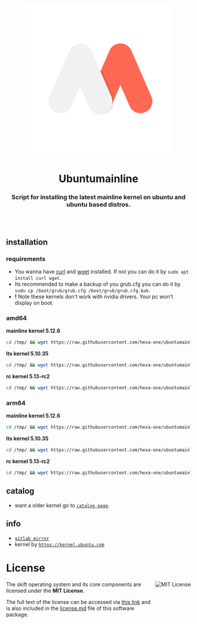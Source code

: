 <div align="center">
  <a align="center">
    <center align="center">
      <img src="assets/Ubuntumainline-v1-400.png" alt="ubuntumainline" align="center">
    </center>
  </a>
  <br>
  <h1 align="center"><center>Ubuntumainline</center></h1>
  <h3 align="center"><center>Script for installing the latest mainline kernel on ubuntu and ubuntu based distros.</center></h3>
  <br>
  <br>
</div>

## installation

### requirements

- You wanna have [curl](https://curl.haxx.se/) and [wget](https://www.gnu.org/software/wget/) installed. If not you can do it by `sudo apt install curl wget`.
- Its recommended to make a backup of you grub.cfg you can do it by `sudo cp /boot/grub/grub.cfg /boot/grub/grub.cfg.bak`.
- **!** Note these kernels don't work with nvidia drivers. Your pc won't display on boot.

### amd64

**mainline kernel 5.12.6**

```bash
cd /tmp/ && wget https://raw.githubusercontent.com/hexa-one/ubuntumainline/main/catalog/5.12.6/install.sh && chmod +x install.sh && sudo ./install.sh -amd
```
**lts kernel 5.10.35**

```bash
cd /tmp/ && wget https://raw.githubusercontent.com/hexa-one/ubuntumainline/main/catalog/5.10.35/install.sh && chmod +x install.sh && sudo ./install.sh -amd
```

**rc kernel 5.13-rc2**
```bash
cd /tmp/ && wget https://raw.githubusercontent.com/hexa-one/ubuntumainline/main/catalog/5.13-rc2/install.sh && chmod +x install.sh && sudo ./install.sh -amd
```

### arm64

**mainline kernel 5.12.6**
```bash
cd /tmp/ && wget https://raw.githubusercontent.com/hexa-one/ubuntumainline/main/catalog/5.12.6/install.sh && chmod +x install.sh && sudo ./install.sh -arm
```

**lts kernel 5.10.35**
```bash
cd /tmp/ && wget https://raw.githubusercontent.com/hexa-one/ubuntumainline/main/catalog/5.10.35/install.sh && chmod +x install.sh && sudo ./install.sh -arm
```

**rc kernel 5.13-rc2**
```bash
cd /tmp/ && wget https://raw.githubusercontent.com/hexa-one/ubuntumainline/main/catalog/5.13-rc2/install.sh && chmod +x install.sh && sudo ./install.sh -arm
```

## catalog

- want a older kernel go to [`catalog page`](../catalog/README.md).

## info

- [`gitlab mirror`](https://gitlab.com/hexa-one/ubuntumainline)
- kernel by [`https://kernel.ubuntu.com`](https://kernel.ubuntu.com/)

# License

<a href="https://opensource.org/licenses/MIT">
  <img align="right" height="96" alt="MIT License" src="https://user-images.githubusercontent.com/58103738/119219770-af322980-bad6-11eb-9fa4-4273ca3993b5.png" />
</a>

The skift operating system and its core components are licensed under the **MIT License**.

The full text of the license can be accessed via [this link](https://opensource.org/licenses/MIT) and is also included in the [license.md](license.md) file of this software package.
